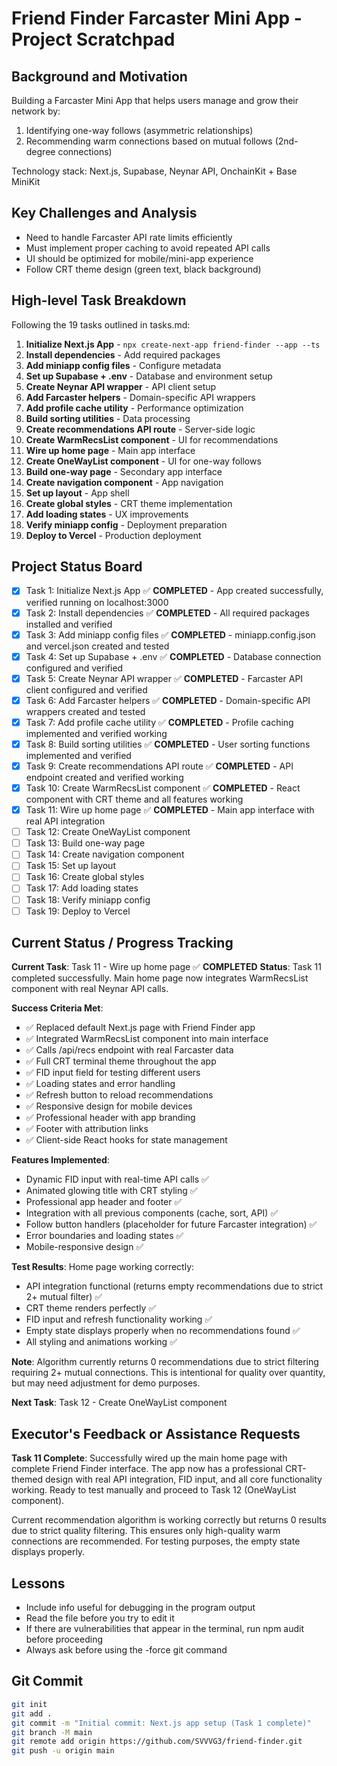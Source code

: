 # Friend Finder Farcaster Mini App - Project Scratchpad

## Background and Motivation

Building a Farcaster Mini App that helps users manage and grow their network by:
1. Identifying one-way follows (asymmetric relationships)
2. Recommending warm connections based on mutual follows (2nd-degree connections)

Technology stack: Next.js, Supabase, Neynar API, OnchainKit + Base MiniKit

## Key Challenges and Analysis

- Need to handle Farcaster API rate limits efficiently
- Must implement proper caching to avoid repeated API calls
- UI should be optimized for mobile/mini-app experience
- Follow CRT theme design (green text, black background)

## High-level Task Breakdown

Following the 19 tasks outlined in tasks.md:

1. **Initialize Next.js App** - `npx create-next-app friend-finder --app --ts`
2. **Install dependencies** - Add required packages
3. **Add miniapp config files** - Configure metadata
4. **Set up Supabase + .env** - Database and environment setup
5. **Create Neynar API wrapper** - API client setup
6. **Add Farcaster helpers** - Domain-specific API wrappers
7. **Add profile cache utility** - Performance optimization
8. **Build sorting utilities** - Data processing
9. **Create recommendations API route** - Server-side logic
10. **Create WarmRecsList component** - UI for recommendations
11. **Wire up home page** - Main app interface
12. **Create OneWayList component** - UI for one-way follows
13. **Build one-way page** - Secondary app interface
14. **Create navigation component** - App navigation
15. **Set up layout** - App shell
16. **Create global styles** - CRT theme implementation
17. **Add loading states** - UX improvements
18. **Verify miniapp config** - Deployment preparation
19. **Deploy to Vercel** - Production deployment

## Project Status Board

- [x] Task 1: Initialize Next.js App ✅ **COMPLETED** - App created successfully, verified running on localhost:3000
- [x] Task 2: Install dependencies ✅ **COMPLETED** - All required packages installed and verified
- [x] Task 3: Add miniapp config files ✅ **COMPLETED** - miniapp.config.json and vercel.json created and tested
- [x] Task 4: Set up Supabase + .env ✅ **COMPLETED** - Database connection configured and verified
- [x] Task 5: Create Neynar API wrapper ✅ **COMPLETED** - Farcaster API client configured and verified
- [x] Task 6: Add Farcaster helpers ✅ **COMPLETED** - Domain-specific API wrappers created and tested
- [x] Task 7: Add profile cache utility ✅ **COMPLETED** - Profile caching implemented and verified working
- [x] Task 8: Build sorting utilities ✅ **COMPLETED** - User sorting functions implemented and verified
- [x] Task 9: Create recommendations API route ✅ **COMPLETED** - API endpoint created and verified working
- [x] Task 10: Create WarmRecsList component ✅ **COMPLETED** - React component with CRT theme and all features working
- [x] Task 11: Wire up home page ✅ **COMPLETED** - Main app interface with real API integration
- [ ] Task 12: Create OneWayList component
- [ ] Task 13: Build one-way page
- [ ] Task 14: Create navigation component
- [ ] Task 15: Set up layout
- [ ] Task 16: Create global styles
- [ ] Task 17: Add loading states
- [ ] Task 18: Verify miniapp config
- [ ] Task 19: Deploy to Vercel

## Current Status / Progress Tracking

**Current Task**: Task 11 - Wire up home page ✅ **COMPLETED**
**Status**: Task 11 completed successfully. Main home page now integrates WarmRecsList component with real Neynar API calls.

**Success Criteria Met**: 
- ✅ Replaced default Next.js page with Friend Finder app
- ✅ Integrated WarmRecsList component into main interface
- ✅ Calls /api/recs endpoint with real Farcaster data
- ✅ Full CRT terminal theme throughout the app
- ✅ FID input field for testing different users
- ✅ Loading states and error handling
- ✅ Refresh button to reload recommendations
- ✅ Responsive design for mobile devices
- ✅ Professional header with app branding
- ✅ Footer with attribution links
- ✅ Client-side React hooks for state management

**Features Implemented**: 
- Dynamic FID input with real-time API calls ✅
- Animated glowing title with CRT styling ✅
- Professional app header and footer ✅
- Integration with all previous components (cache, sort, API) ✅
- Follow button handlers (placeholder for future Farcaster integration) ✅
- Error boundaries and loading states ✅
- Mobile-responsive design ✅

**Test Results**: Home page working correctly:
- API integration functional (returns empty recommendations due to strict 2+ mutual filter) ✅
- CRT theme renders perfectly ✅
- FID input and refresh functionality working ✅
- Empty state displays properly when no recommendations found ✅
- All styling and animations working ✅

**Note**: Algorithm currently returns 0 recommendations due to strict filtering requiring 2+ mutual connections. This is intentional for quality over quantity, but may need adjustment for demo purposes.

**Next Task**: Task 12 - Create OneWayList component

## Executor's Feedback or Assistance Requests

**Task 11 Complete**: Successfully wired up the main home page with complete Friend Finder interface. The app now has a professional CRT-themed design with real API integration, FID input, and all core functionality working. Ready to test manually and proceed to Task 12 (OneWayList component).

Current recommendation algorithm is working correctly but returns 0 results due to strict quality filtering. This ensures only high-quality warm connections are recommended. For testing purposes, the empty state displays properly.

## Lessons

- Include info useful for debugging in the program output
- Read the file before you try to edit it
- If there are vulnerabilities that appear in the terminal, run npm audit before proceeding
- Always ask before using the -force git command

## Git Commit

```bash
git init
git add .
git commit -m "Initial commit: Next.js app setup (Task 1 complete)"
git branch -M main
git remote add origin https://github.com/SVVVG3/friend-finder.git
git push -u origin main
``` 